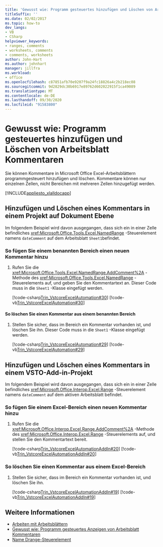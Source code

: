 ```yaml
---
title: 'Gewusst wie: Programm gesteuertes hinzufügen und Löschen von Arbeitsblatt Kommentaren'
titleSuffix: ''
ms.date: 02/02/2017
ms.topic: how-to
dev_langs:
- VB
- CSharp
helpviewer_keywords:
- ranges, comments
- worksheets, comments
- comments, worksheets
author: John-Hart
ms.author: johnhart
manager: jillfra
ms.workload:
- office
ms.openlocfilehash: c87851afb70e9207f9a24fc18826a4c2b218ec08
ms.sourcegitcommit: 9d2829dc30b6917e89762d602022915f1ca49089
ms.translationtype: MT
ms.contentlocale: de-DE
ms.lasthandoff: 09/30/2020
ms.locfileid: "91583800"
---
```

# <a name="how-to-programmatically-add-and-delete-worksheet-comments"></a>Gewusst wie: Programm gesteuertes hinzufügen und Löschen von Arbeitsblatt Kommentaren
  Sie können Kommentare in Microsoft Office Excel-Arbeitsblättern programmgesteuert hinzufügen und löschen. Kommentare können nur einzelnen Zellen, nicht Bereichen mit mehreren Zellen hinzugefügt werden.

 [!INCLUDE[appliesto_xlalldocapp](../vsto/includes/appliesto-xlalldocapp-md.md)]

## <a name="add-and-delete-a-comment-in-a-document-level-project"></a>Hinzufügen und Löschen eines Kommentars in einem Projekt auf Dokument Ebene
 Im folgendem Beispiel wird davon ausgegangen, dass sich ein in einer Zelle befindliches <xref:Microsoft.Office.Tools.Excel.NamedRange> -Steuerelement namens `dateComment` auf dem Arbeitsblatt `Sheet1`befindet.

### <a name="to-add-a-new-comment-to-a-named-range"></a>So fügen Sie einem benannten Bereich einen neuen Kommentar hinzu

1. Rufen Sie die <xref:Microsoft.Office.Tools.Excel.NamedRange.AddComment%2A> -Methode des <xref:Microsoft.Office.Tools.Excel.NamedRange> -Steuerelements auf, und geben Sie den Kommentartext an. Dieser Code muss in die `Sheet1` -Klasse eingefügt werden.

     [!code-csharp[Trin_VstcoreExcelAutomation#30](../vsto/codesnippet/CSharp/Trin_VstcoreExcelAutomationCS/Sheet1.cs#30)]
     [!code-vb[Trin_VstcoreExcelAutomation#30](../vsto/codesnippet/VisualBasic/Trin_VstcoreExcelAutomation/Sheet1.vb#30)]

#### <a name="to-delete-a-comment-from-a-named-range"></a>So löschen Sie einen Kommentar aus einem benannten Bereich

1. Stellen Sie sicher, dass im Bereich ein Kommentar vorhanden ist, und löschen Sie ihn. Dieser Code muss in die `Sheet1` -Klasse eingefügt werden.

     [!code-csharp[Trin_VstcoreExcelAutomation#29](../vsto/codesnippet/CSharp/Trin_VstcoreExcelAutomationCS/Sheet1.cs#29)]
     [!code-vb[Trin_VstcoreExcelAutomation#29](../vsto/codesnippet/VisualBasic/Trin_VstcoreExcelAutomation/Sheet1.vb#29)]

## <a name="add-and-delete-a-comment-in-a-vsto-add-in-project"></a>Hinzufügen und Löschen eines Kommentars in einem VSTO-Add-in-Projekt
 Im folgendem Beispiel wird davon ausgegangen, dass sich ein in einer Zelle befindliches <xref:Microsoft.Office.Interop.Excel.Range> -Steuerelement namens `dateComment` auf dem aktiven Arbeitsblatt befindet.

### <a name="to-add-a-new-comment-to-an-excel-range"></a>So fügen Sie einem Excel-Bereich einen neuen Kommentar hinzu

1. Rufen Sie die <xref:Microsoft.Office.Interop.Excel.Range.AddComment%2A> -Methode des <xref:Microsoft.Office.Interop.Excel.Range> -Steuerelements auf, und stellen Sie den Kommentartext bereit.

     [!code-csharp[Trin_VstcoreExcelAutomationAddIn#20](../vsto/codesnippet/CSharp/trin_vstcoreexcelautomationaddin/ThisAddIn.cs#20)]
     [!code-vb[Trin_VstcoreExcelAutomationAddIn#20](../vsto/codesnippet/VisualBasic/trin_vstcoreexcelautomationaddin/ThisAddIn.vb#20)]

### <a name="to-delete-a-comment-from-an-excel-range"></a>So löschen Sie einen Kommentar aus einem Excel-Bereich

1. Stellen Sie sicher, dass im Bereich ein Kommentar vorhanden ist, und löschen Sie ihn.

     [!code-csharp[Trin_VstcoreExcelAutomationAddIn#19](../vsto/codesnippet/CSharp/trin_vstcoreexcelautomationaddin/ThisAddIn.cs#19)]
     [!code-vb[Trin_VstcoreExcelAutomationAddIn#19](../vsto/codesnippet/VisualBasic/trin_vstcoreexcelautomationaddin/ThisAddIn.vb#19)]

## <a name="see-also"></a>Weitere Informationen
- [Arbeiten mit Arbeitsblättern](../vsto/working-with-worksheets.md)
- [Gewusst wie: Programm gesteuertes Anzeigen von Arbeitsblatt Kommentaren](../vsto/how-to-programmatically-display-worksheet-comments.md)
- [Name Drange-Steuerelement](../vsto/namedrange-control.md)
